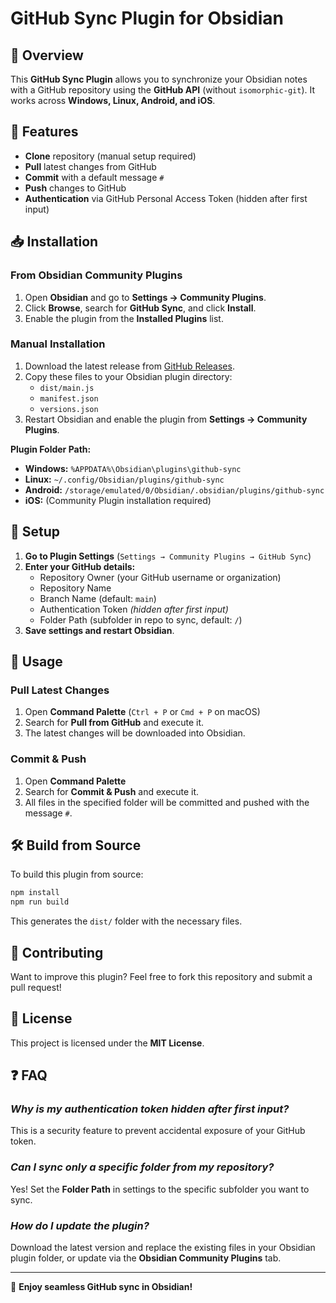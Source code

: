 # GitHub Sync Plugin for Obsidian

## 🌟 Overview
This **GitHub Sync Plugin** allows you to synchronize your Obsidian notes with a GitHub repository using the **GitHub API** (without `isomorphic-git`). It works across **Windows, Linux, Android, and iOS**.

## 🚀 Features
- **Clone** repository (manual setup required)
- **Pull** latest changes from GitHub
- **Commit** with a default message `#`
- **Push** changes to GitHub
- **Authentication** via GitHub Personal Access Token (hidden after first input)

## 📥 Installation

### **From Obsidian Community Plugins**
1. Open **Obsidian** and go to **Settings → Community Plugins**.
2. Click **Browse**, search for **GitHub Sync**, and click **Install**.
3. Enable the plugin from the **Installed Plugins** list.

### **Manual Installation**
1. Download the latest release from [GitHub Releases](#).
2. Copy these files to your Obsidian plugin directory:
   - `dist/main.js`
   - `manifest.json`
   - `versions.json`
3. Restart Obsidian and enable the plugin from **Settings → Community Plugins**.

**Plugin Folder Path:**
- **Windows:** `%APPDATA%\Obsidian\plugins\github-sync`
- **Linux:** `~/.config/Obsidian/plugins/github-sync`
- **Android:** `/storage/emulated/0/Obsidian/.obsidian/plugins/github-sync`
- **iOS:** (Community Plugin installation required)

## 🔧 Setup
1. **Go to Plugin Settings** (`Settings → Community Plugins → GitHub Sync`)
2. **Enter your GitHub details:**
   - Repository Owner (your GitHub username or organization)
   - Repository Name
   - Branch Name (default: `main`)
   - Authentication Token *(hidden after first input)*
   - Folder Path (subfolder in repo to sync, default: `/`)
3. **Save settings and restart Obsidian**.

## 📌 Usage

### **Pull Latest Changes**
1. Open **Command Palette** (`Ctrl + P` or `Cmd + P` on macOS)
2. Search for **Pull from GitHub** and execute it.
3. The latest changes will be downloaded into Obsidian.

### **Commit & Push**
1. Open **Command Palette**
2. Search for **Commit & Push** and execute it.
3. All files in the specified folder will be committed and pushed with the message `#`.

## 🛠️ Build from Source
To build this plugin from source:
```sh
npm install
npm run build
```
This generates the `dist/` folder with the necessary files.

## 📢 Contributing
Want to improve this plugin? Feel free to fork this repository and submit a pull request!

## 📜 License
This project is licensed under the **MIT License**.

## ❓ FAQ
### *Why is my authentication token hidden after first input?*
This is a security feature to prevent accidental exposure of your GitHub token.

### *Can I sync only a specific folder from my repository?*
Yes! Set the **Folder Path** in settings to the specific subfolder you want to sync.

### *How do I update the plugin?*
Download the latest version and replace the existing files in your Obsidian plugin folder, or update via the **Obsidian Community Plugins** tab.

---
🚀 **Enjoy seamless GitHub sync in Obsidian!**

